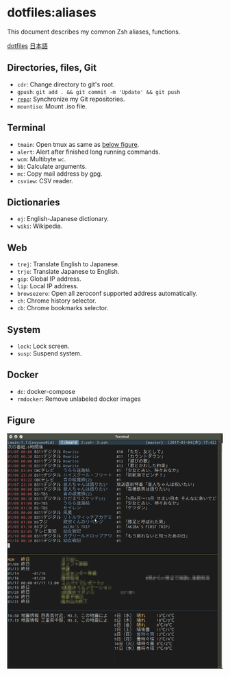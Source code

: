 # dotfiles:aliases

This document describes my common Zsh aliases, functions.

[dotfiles](https://github.com/noyuno/dotfiles/blob/master/readme.md)
[日本語](https://github.com/noyuno/dotfiles/blob/master/readme-ja.md)

## Directories, files, Git

- `cdr`: Change directory to git's root.
- `gpush`: `git add . && git commit -m 'Update' && git push`
- [`repo`](https://noyuno.github.io/blog/2017/06/25/repo/): Synchronize my Git repositories.
- `mountiso`: Mount .iso file.

## Terminal

- `tmain`: Open tmux as same as [below figure](https://github.com/noyuno/dotfiles/blob/master/readme-aliases.md#figure).
- `alert`: Alert after finished long running commands.
- `wcm`: Multibyte `wc`.
- `bb`: Calculate arguments.
- `mc`: Copy mail address by gpg.
- `csview`: CSV reader.

## Dictionaries

- `ej`: English-Japanese dictionary.
- `wiki`: Wikipedia.

## Web

- `trej`: Translate English to Japanese.
- `trje`: Translate Japanese to English.
- `gip`: Global IP address.
- `lip`: Local IP address.
- `browsezero`: Open all zeroconf supported address automatically.
- `ch`: Chrome history selector.
- `cb`: Chrome bookmarks selector.

## System

- `lock`: Lock screen.
- `susp`: Suspend system.

## Docker

- `dc`: docker-compose
- `rmdocker`: Remove unlabeled docker images

## Figure

![tmain](https://raw.githubusercontent.com/noyuno/dotfiles/master/fig/fig.png)

